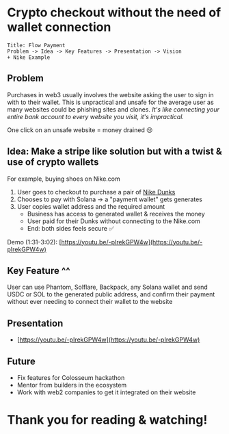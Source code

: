 # Crypto checkout without the need of wallet connection

```
Title: Flow Payment
Problem -> Idea -> Key Features -> Presentation -> Vision
+ Nike Example
```

## Problem

Purchases in web3 usually involves the website asking the user to sign in with to their wallet. This is unpractical and unsafe for the average user as many websites could be phishing sites and clones. _It's like connecting your entire bank account to every website you visit, it's impractical._

One click on an unsafe website = money drained 😢

## Idea: Make a stripe like solution but with a twist & use of crypto wallets

 For example, buying shoes on Nike.com
1. User goes to checkout to purchase a pair of [Nike Dunks](https://www.nike.com/w/dunk-shoes-90aohzy7ok)
2. Chooses to pay with Solana -> a "payment wallet" gets generates 
3. User copies wallet address and the required amount
    - Business has access to generated wallet & receives the money
    - User paid for their Dunks without connecting to the Nike.com
    - End: both sides feels secure ✅

Demo (1:31-3:02): [https://youtu.be/-pIrekGPW4w](https://youtu.be/-pIrekGPW4w) 

## Key Feature ^^
User can use Phantom, Solflare, Backpack, any Solana wallet and send USDC or SOL to the generated public address, and confirm their payment without ever needing to connect their wallet to the website

## Presentation
- [https://youtu.be/-pIrekGPW4w](https://youtu.be/-pIrekGPW4w)

## Future
- Fix features for Colosseum hackathon
- Mentor from builders in the ecosystem
- Work with web2 companies to get it integrated on their website

# Thank you for reading & watching!

